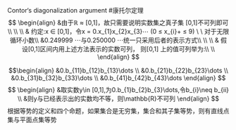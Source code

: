 Contor‘s diagonalization argument
#康托尔定理
$$
\begin{align}
&由于ℝ ≈ [0,1]，故只需要说明实数集之真子集 [0,1]不可列即可\\ \\ \\
& 约定:x ∈ [0,1]，令x = 0.x_{1}x_{2}x_{3}⋯ (0 ≤ x_{i}+ ≤ 9) \ \ 对于无限循环小数\\ &0.249999 ⋯与0.250000 ⋯统一只采用后者的表示方式\\ \\ \\
& 假设[0,1]区间内用上述方法表示的实数可列， 则[0,1] 上的值可列举为:\\ \\
\end{align}
$$

$$\begin{align}
&0.b_{11}b_{12}b_{13}\dots \\
&0.b_{21}b_{22}b_{23}\dots \\
&0.b_{31}b_{32}b_{33}\dots  \\
&0.b_{41}b_{42}b_{43}\dots 
\end{align}
$$
$$
\begin{align}
&取实数y\in [0,1],为0.b_{1}b_{2}b_{3}\dots,令b_{i}\neq b_{ii} \\
&则y与已经表示出的实数均不等，则\mathbb{R}不可列
\end{align}
$$
根据等势的定义和四个命题，如果集合是无穷集，集合和其子集等势，则有直线点集与平面点集等势